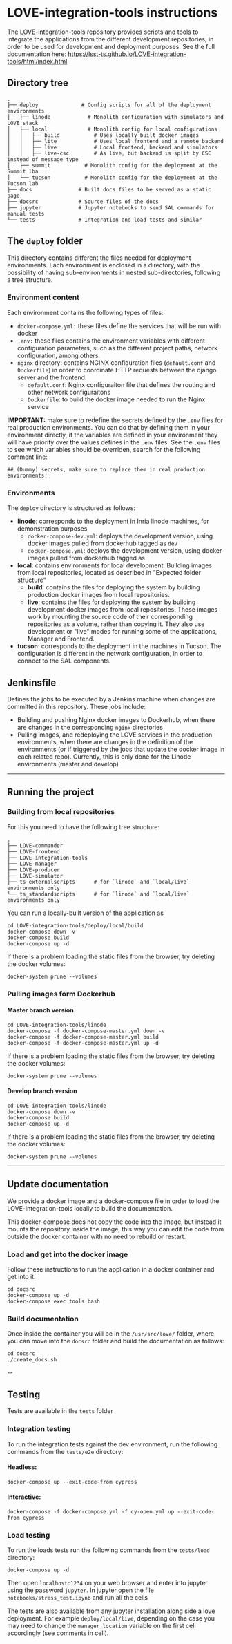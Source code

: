 # LOVE-integration-tools instructions

The LOVE-integration-tools repository provides scripts and tools to integrate the applications from the different development repositories, in order to be used for development and deployment purposes.
See the full documentation here: https://lsst-ts.github.io/LOVE-integration-tools/html/index.html

## Directory tree

```
.
├── deploy              # Config scripts for all of the deployment environments
│   ├── linode            # Monolith configuration with simulators and LOVE stack
│   ├── local             # Monolith config for local configurations
│   │   ├── build           # Uses locally built docker images
│   │   ├── lite            # Uses local frontend and a remote backend
│   │   ├── live            # Local frontend, backend and simulators
│   │   ├── live-csc        # As live, but backend is split by CSC instead of message type
│   ├── summit           # Monolith config for the deployment at the Summit lba
│   └── tucson           # Monolith config for the deployment at the Tucson lab
├── docs               # Built docs files to be served as a static page
├── docsrc             # Source files of the docs
├── jupyter            # Jupyter notebooks to send SAL commands for manual tests
└── tests              # Integration and load tests and similar
```

## The `deploy` folder

This directory contains different the files needed for deployment environments. Each environment is enclosed in a directory, with the possibility of having sub-environments in nested sub-directories, following a tree structure.

### Environment content

Each environment contains the following types of files:

- `docker-compose.yml:` these files define the services that will be run with docker
- `.env:` these files contains the environment variables with different configuration parameters, such as the different project paths, network configuration, among others.
- `nginx` directory: contains NGINX configuration files (`default.conf` and `Dockerfile`) in order to coordinate HTTP requests between the django server and the frontend.
  - `default.conf`: Nginx configuraiton file that defines the routing and other network configuraitons
  - `Dockerfile`: to build the docker image needed to run the Nginx service

**IMPORTANT:** make sure to redefine the secrets defined by the `.env` files for real production environments. You can do that by defining them in your environment directly, if the variables are defined in your environment they will have priority over the values defines in the `.env` files. See the `.env` files to see which variables should be overriden, search for the following comment line:

`## (Dummy) secrets, make sure to replace them in real production environments!`

### Environments

The `deploy` directory is structured as follows:

- **linode**: corresponds to the deployment in Inria linode machines, for demonstration purposes
  - `docker-compose-dev.yml`: deploys the development version, using docker images pulled from dockerhub tagged as `dev`
  - `docker-compose.yml`: deploys the development version, using docker images pulled from dockerhub tagged as
- **local**: contains environments for local development. Building images from local repositories, located as described in "Expected folder structure"
  - **build**: contains the files for deploying the system by building production docker images from local repositories.
  - **live**: contains the files for deploying the system by building development docker images from local repositories. These images work by mounting the source code of their corresponding repositories as a volume, rather than copying it. They also use development or "live" modes for running some of the applications, Manager and Frontend.
- **tucson**: corresponds to the deployment in the machines in Tucson. The configuration is different in the network configuration, in order to connect to the SAL components.

## Jenkinsfile

Defines the jobs to be executed by a Jenkins machine when changes are committed in this repository. These jobs include:

- Building and pushing Nginx docker images to Dockerhub, when there are changes in the corresponding `nginx` directories
- Pulling images, and redeploying the LOVE services in the production environments, when there are changes in the definition of the environments (or if triggered by the jobs that update the docker image in each related repo). Currently, this is only done for the Linode environments (master and develop)

---

## Running the project

### Building from local repositories


For this you need to have the following tree structure:
```
.
├── LOVE-commander
├── LOVE-frontend
├── LOVE-integration-tools
├── LOVE-manager
├── LOVE-producer
├── LOVE-simulator
├── ts_externalscripts      # for `linode` and `local/live` environments only
└── ts_standardscripts      # for `linode` and `local/live` environments only
```

You can run a locally-built version of the application as

```
cd LOVE-integration-tools/deploy/local/build
docker-compose down -v
docker-compose build
docker-compose up -d
```

If there is a problem loading the static files from the browser, try deleting the docker volumes:

```
docker-system prune --volumes
```

### Pulling images form Dockerhub

#### Master branch version

```
cd LOVE-integration-tools/linode
docker-compose -f docker-compose-master.yml down -v
docker-compose -f docker-compose-master.yml build
docker-compose -f docker-compose-master.yml up -d
```

If there is a problem loading the static files from the browser, try deleting the docker volumes:

```
docker-system prune --volumes
```

#### Develop branch version

```
cd LOVE-integration-tools/linode
docker-compose down -v
docker-compose build
docker-compose up -d
```

If there is a problem loading the static files from the browser, try deleting the docker volumes:

```
docker-system prune --volumes
```

---

## Update documentation

We provide a docker image and a docker-compose file in order to load the LOVE-integration-tools locally to build the documentation.

This docker-compose does not copy the code into the image, but instead it mounts the repository inside the image, this way you can edit the code from outside the docker container with no need to rebuild or restart.

### Load and get into the docker image

Follow these instructions to run the application in a docker container and get into it:

```
cd docsrc
docker-compose up -d
docker-compose exec tools bash
```

### Build documentation

Once inside the container you will be in the `/usr/src/love/` folder, where you can move into the `docsrc` folder and build the documentation as follows:

```
cd docsrc
./create_docs.sh
```

--

## Testing

Tests are available in the `tests` folder

### Integration testing

To run the integration tests against the dev environment, run the following commands from the `tests/e2e` directory:

#### Headless:

`docker-compose up --exit-code-from cypress`

#### Interactive:

`docker-compose -f docker-compose.yml -f cy-open.yml up --exit-code-from cypress`

### Load testing

To run the loads tests run the following commands from the `tests/load` directory:

`docker-compose up -d`

Then open `localhost:1234` on your web browser and enter into jupyter using the password `jupyter`.
In jupyter open the file `notebooks/stress_test.ipynb` and run all the cells

The tests are also available from any jupyter installation along side a love deployment. For example `deploy/local/live`, depending on the case you may need to change the `manager_location` variable on the first cell accordingly (see comments in cell).
